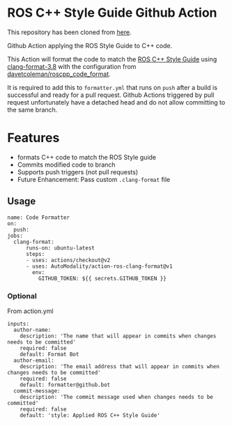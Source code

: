 # ROS C++ Style Guide Github Action

This repository has been cloned from [here](https://github.com/AutoModality/action-ros-clang-format).

Github Action applying the ROS Style Guide to C++ code. 

This Action will format the code to match the 
[ROS C++ Style Guide](http://wiki.ros.org/CppStyleGuide) using 
[clang-format-3.8](https://releases.llvm.org/3.8.0/tools/clang/docs/ClangFormatStyleOptions.html) 
with the configuration from [davetcoleman/roscpp_code_format](https://github.com/davetcoleman/roscpp_code_format).

It is required to add this to `formatter.yml` that runs on `push` after a build is successful and ready for a pull request.
Github Actions triggered by pull request unfortunately have a detached head and do not allow committing to the same branch.

# Features
* formats C++ code to match the ROS Style guide
* Commits modified code to branch
* Supports push triggers (not pull requests)
* Future Enhancement: Pass custom `.clang-format` file

## Usage

```
name: Code Formatter
on:
  push:
jobs:
  clang-format:
      runs-on: ubuntu-latest
      steps:
      - uses: actions/checkout@v2
      - uses: AutoModality/action-ros-clang-format@v1
        env:
          GITHUB_TOKEN: ${{ secrets.GITHUB_TOKEN }}
```

### Optional

From action.yml

```
inputs:
  author-name:
    description: 'The name that will appear in commits when changes needs to be committed'
    required: false
    default: Format Bot
  author-email:
    description: 'The email address that will appear in commits when changes needs to be committed'
    required: false
    default: formatter@github.bot
  commit-message:
    description: 'The commit message used when changes needs to be committed'
    required: false
    default: 'style: Applied ROS C++ Style Guide'
```


